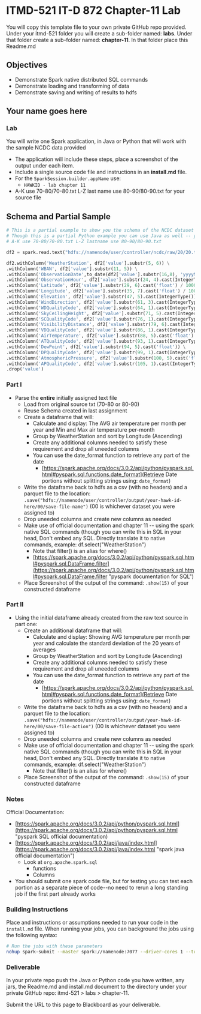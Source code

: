 # ITMD-521 IT-D 872 Chapter-11 Lab

You will copy this template file to your own private GitHub repo provided.  Under your itmd-521 folder you will create a sub-folder named: **labs**.  Under that folder create a sub-folder named: **chapter-11**.  In that folder place this Readme.md

## Objectives

- Demonstrate Spark native distributed SQL commands
- Demonstrate loading and transforming of data
- Demonstrate saving and writing of results to hdfs

## Your name goes here

### Lab

You will write one Spark application, in Java or Python that will work with the sample NCDC data provided 

- The application will include these steps, place a screenshot of the output under each item.  
- Include a single source code file and instructions in an **install.md** file.
- For the `SparkSession.builder.appName` use:
  - `HAWKID - lab chapter 11`
- A-K use 70-80/70-80.txt L-Z last name use 80-90/80-90.txt for your source file

## Schema and Partial Sample

```python
# This is a partial example to show you the schema of the NCDC dataset
# Though this is a partial Python example you can use Java as well -- your choice
# A-K use 70-80/70-80.txt L-Z lastname use 80-90/80-90.txt

df2 = spark.read.text("hdfs://namenode/user/controller/ncdc/raw/20/20.txt")

df2.withColumn('WeatherStation', df2['value'].substr(5, 6)) \
.withColumn('WBAN', df2['value'].substr(11, 5)) \
.withColumn('ObservationDate',to_date(df2['value'].substr(16,8), 'yyyyMMdd')) \
.withColumn('ObservationHour', df2['value'].substr(24, 4).cast(IntegerType())) \
.withColumn('Latitude', df2['value'].substr(29, 6).cast('float') / 1000) \
.withColumn('Longitude', df2['value'].substr(35, 7).cast('float') / 1000) \
.withColumn('Elevation', df2['value'].substr(47, 5).cast(IntegerType())) \
.withColumn('WindDirection', df2['value'].substr(61, 3).cast(IntegerType())) \
.withColumn('WDQualityCode', df2['value'].substr(64, 1).cast(IntegerType())) \
.withColumn('SkyCeilingHeight', df2['value'].substr(71, 5).cast(IntegerType())) \
.withColumn('SCQualityCode', df2['value'].substr(76, 1).cast(IntegerType())) \
.withColumn('VisibilityDistance', df2['value'].substr(79, 6).cast(IntegerType())) \
.withColumn('VDQualityCode', df2['value'].substr(86, 1).cast(IntegerType())) \
.withColumn('AirTemperature', df2['value'].substr(88, 5).cast('float') /10) \
.withColumn('ATQualityCode', df2['value'].substr(93, 1).cast(IntegerType())) \
.withColumn('DewPoint', df2['value'].substr(94, 5).cast('float')) \
.withColumn('DPQualityCode', df2['value'].substr(99, 1).cast(IntegerType())) \
.withColumn('AtmosphericPressure', df2['value'].substr(100, 5).cast('float')/ 10) \
.withColumn('APQualityCode', df2['value'].substr(105, 1).cast(IntegerType())) \
.drop('value')
```

### Part I

- Parse the **entire** initially assigned text file
  - Load from original source txt (70-80 or 80-90)
  - Reuse Schema created in last assignment
  - Create a dataframe that will:
    - Calculate and display: The AVG air temperature per month per year and Min and Max air temperature per-month
    - Group by WeatherStation and sort by Longitude (Ascending)
    - Create any additional columns needed to satisfy these requirement and drop all uneeded columns
    - You can use the date_format function to retrieve any part of the date
      - [https://spark.apache.org/docs/3.0.2/api/python/pyspark.sql.html#pyspark.sql.functions.date_format](Retrieve Date portions without splitting strings using: `date_format`)
  - Write the dataframe back to hdfs as a csv (with no headers) and a parquet file to the location: `.save("hdfs://namenode/user/controller/output/your-hawk-id-here/00/save-file-name")`  (00 is whichever dataset you were assigned to)
  - Drop uneeded columns and create new columns as needed
  - Make use of official documentation and chapter 11 -- using the spark native SQL commands (though you can write this in SQL in your head, Don't embed any SQL. Directly translate it to native commands, example: df.select("WeatherStation")
    - Note that filter() is an alias for where()  
    - [https://spark.apache.org/docs/3.0.2/api/python/pyspark.sql.html#pyspark.sql.DataFrame.filter](https://spark.apache.org/docs/3.0.2/api/python/pyspark.sql.html#pyspark.sql.DataFrame.filter "pyspark documentation for SQL")
  - Place Screenshot of the output of the command: `.show(15)` of your constructed dataframe

### Part II

- Using the initial dataframe already created from the raw text source in part one:
  - Create an additional dataframe that will:
    - Calculate and display: Showing AVG temperature per month per year and calculate the standard deviation of the 20 years of averages
    - Group by WeatherStation and sort by Longitude (Ascending)
    - Create any additional columns needed to satisfy these requirement and drop all uneeded columns
    - You can use the date_format function to retrieve any part of the date
      - [https://spark.apache.org/docs/3.0.2/api/python/pyspark.sql.html#pyspark.sql.functions.date_format](Retrieve Date portions without splitting strings using: `date_format`)
  - Write the dataframe back to hdfs as a csv (with no headers) and a parquet file to the location: `.save("hdfs://namenode/user/controller/output/your-hawk-id-here/00/save-file-action")`  (00 is whichever dataset you were assigned to)
  - Drop uneeded columns and create new columns as needed
  - Make use of official documentation and chapter 11 -- using the spark native SQL commands (though you can write this in SQL in your head, Don't embed any SQL. Directly translate it to native commands, example: df.select("WeatherStation")
    - Note that filter() is an alias for where()  
  - Place Screenshot of the output of the command: `.show(15)` of your constructed dataframe

### Notes

Official Documentation:

- [https://spark.apache.org/docs/3.0.2/api/python/pyspark.sql.html](https://spark.apache.org/docs/3.0.2/api/python/pyspark.sql.html "pyspark SQL official documentation)
- [https://spark.apache.org/docs/3.0.2/api/java/index.html](https://spark.apache.org/docs/3.0.2/api/java/index.html "spark java official documentation")
  - Look at `org.apache.spark.sql`
    - functions
    - Columns
- You should submit one spark code file, but for testing you can test each portion as a separate piece of code--no need to rerun a long standing job if the first part already works

### Building Instructions

Place and instructions or assumptions needed to run your code in the `install.md` file. When running your jobs, you can background the jobs using the following syntax:

```bash
# Run the jobs with these parameters
nohup spark-submit --master spark://namenode:7077 --driver-cores 1 --total-executor-cores 4 --num-executors 4  --driver-memory 4g --executor-memory 4g demo-read-write-json-compression-lz4.py &
```

### Deliverable

In your private repo push the Java or Python code you have written, any jars, the Readme.md and install.md document to the directory under your private GitHub repo: itmd-521 > labs > chapter-11.  

Submit the URL to this page to Blackboard as your deliverable.
